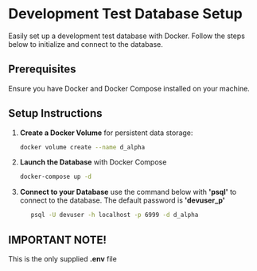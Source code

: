 
# Development Test Database Setup

Easily set up a development test database with Docker. Follow the steps below to initialize and connect to the database.

## Prerequisites

Ensure you have Docker and Docker Compose installed on your machine.

## Setup Instructions

1. **Create a Docker Volume** for persistent data storage:

   ```bash
   docker volume create --name d_alpha
   ```
2. **Launch the Database** with Docker Compose
   ```bash
   docker-compose up -d
   ```
   
3. **Connect to your Database**
use the command below with **'psql'** to connect to the database. The default password is **'devuser_p'**
   ```bash 
      psql -U devuser -h localhost -p 6999 -d d_alpha
   ```

## IMPORTANT NOTE!
 This is the only supplied **.env** file
